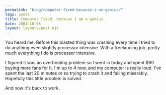 ```yaml
---
permalink: "blog/computer-fixed-because-i-am-genius/"
tags: posts
title: Computer fixed, because I am a genius.
date: 2001-10-05
layout: layouts/post.njk
---
```


You heard me. Before this blasted thing was crashing every time I tried to do anything even slightly processor intensive. With a freelancing job, pretty much everything I do is processor intensive.

I figured it was an overheating problem so I went in today and spent $60 buying more fans for it. I'm up to 4 now, and my computer is really loud. I've spent the last 20 minutes or so trying to crash it and failing miserably. Hopefully this little problem is solved. 

And now it's back to work.